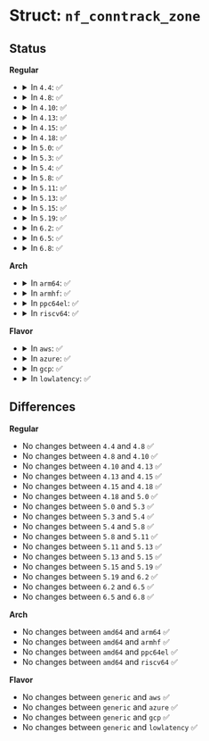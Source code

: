 # Struct: <code>nf_conntrack_zone</code>

## Status
<b>Regular</b>
<ul>
<li>
<details>
<summary>In <code>4.4</code>: ✅</summary>

```c
struct nf_conntrack_zone {
    u16 id;
    u8 flags;
    u8 dir;
};
```
</details>
</li>
<li>
<details>
<summary>In <code>4.8</code>: ✅</summary>

```c
struct nf_conntrack_zone {
    u16 id;
    u8 flags;
    u8 dir;
};
```
</details>
</li>
<li>
<details>
<summary>In <code>4.10</code>: ✅</summary>

```c
struct nf_conntrack_zone {
    u16 id;
    u8 flags;
    u8 dir;
};
```
</details>
</li>
<li>
<details>
<summary>In <code>4.13</code>: ✅</summary>

```c
struct nf_conntrack_zone {
    u16 id;
    u8 flags;
    u8 dir;
};
```
</details>
</li>
<li>
<details>
<summary>In <code>4.15</code>: ✅</summary>

```c
struct nf_conntrack_zone {
    u16 id;
    u8 flags;
    u8 dir;
};
```
</details>
</li>
<li>
<details>
<summary>In <code>4.18</code>: ✅</summary>

```c
struct nf_conntrack_zone {
    u16 id;
    u8 flags;
    u8 dir;
};
```
</details>
</li>
<li>
<details>
<summary>In <code>5.0</code>: ✅</summary>

```c
struct nf_conntrack_zone {
    u16 id;
    u8 flags;
    u8 dir;
};
```
</details>
</li>
<li>
<details>
<summary>In <code>5.3</code>: ✅</summary>

```c
struct nf_conntrack_zone {
    u16 id;
    u8 flags;
    u8 dir;
};
```
</details>
</li>
<li>
<details>
<summary>In <code>5.4</code>: ✅</summary>

```c
struct nf_conntrack_zone {
    u16 id;
    u8 flags;
    u8 dir;
};
```
</details>
</li>
<li>
<details>
<summary>In <code>5.8</code>: ✅</summary>

```c
struct nf_conntrack_zone {
    u16 id;
    u8 flags;
    u8 dir;
};
```
</details>
</li>
<li>
<details>
<summary>In <code>5.11</code>: ✅</summary>

```c
struct nf_conntrack_zone {
    u16 id;
    u8 flags;
    u8 dir;
};
```
</details>
</li>
<li>
<details>
<summary>In <code>5.13</code>: ✅</summary>

```c
struct nf_conntrack_zone {
    u16 id;
    u8 flags;
    u8 dir;
};
```
</details>
</li>
<li>
<details>
<summary>In <code>5.15</code>: ✅</summary>

```c
struct nf_conntrack_zone {
    u16 id;
    u8 flags;
    u8 dir;
};
```
</details>
</li>
<li>
<details>
<summary>In <code>5.19</code>: ✅</summary>

```c
struct nf_conntrack_zone {
    u16 id;
    u8 flags;
    u8 dir;
};
```
</details>
</li>
<li>
<details>
<summary>In <code>6.2</code>: ✅</summary>

```c
struct nf_conntrack_zone {
    u16 id;
    u8 flags;
    u8 dir;
};
```
</details>
</li>
<li>
<details>
<summary>In <code>6.5</code>: ✅</summary>

```c
struct nf_conntrack_zone {
    u16 id;
    u8 flags;
    u8 dir;
};
```
</details>
</li>
<li>
<details>
<summary>In <code>6.8</code>: ✅</summary>

```c
struct nf_conntrack_zone {
    u16 id;
    u8 flags;
    u8 dir;
};
```
</details>
</li>
</ul>
<b>Arch</b>
<ul>
<li>
<details>
<summary>In <code>arm64</code>: ✅</summary>

```c
struct nf_conntrack_zone {
    u16 id;
    u8 flags;
    u8 dir;
};
```
</details>
</li>
<li>
<details>
<summary>In <code>armhf</code>: ✅</summary>

```c
struct nf_conntrack_zone {
    u16 id;
    u8 flags;
    u8 dir;
};
```
</details>
</li>
<li>
<details>
<summary>In <code>ppc64el</code>: ✅</summary>

```c
struct nf_conntrack_zone {
    u16 id;
    u8 flags;
    u8 dir;
};
```
</details>
</li>
<li>
<details>
<summary>In <code>riscv64</code>: ✅</summary>

```c
struct nf_conntrack_zone {
    u16 id;
    u8 flags;
    u8 dir;
};
```
</details>
</li>
</ul>
<b>Flavor</b>
<ul>
<li>
<details>
<summary>In <code>aws</code>: ✅</summary>

```c
struct nf_conntrack_zone {
    u16 id;
    u8 flags;
    u8 dir;
};
```
</details>
</li>
<li>
<details>
<summary>In <code>azure</code>: ✅</summary>

```c
struct nf_conntrack_zone {
    u16 id;
    u8 flags;
    u8 dir;
};
```
</details>
</li>
<li>
<details>
<summary>In <code>gcp</code>: ✅</summary>

```c
struct nf_conntrack_zone {
    u16 id;
    u8 flags;
    u8 dir;
};
```
</details>
</li>
<li>
<details>
<summary>In <code>lowlatency</code>: ✅</summary>

```c
struct nf_conntrack_zone {
    u16 id;
    u8 flags;
    u8 dir;
};
```
</details>
</li>
</ul>

## Differences
<b>Regular</b>
<ul>
<li>
No changes between <code>4.4</code> and <code>4.8</code> ✅
</li>
<li>
No changes between <code>4.8</code> and <code>4.10</code> ✅
</li>
<li>
No changes between <code>4.10</code> and <code>4.13</code> ✅
</li>
<li>
No changes between <code>4.13</code> and <code>4.15</code> ✅
</li>
<li>
No changes between <code>4.15</code> and <code>4.18</code> ✅
</li>
<li>
No changes between <code>4.18</code> and <code>5.0</code> ✅
</li>
<li>
No changes between <code>5.0</code> and <code>5.3</code> ✅
</li>
<li>
No changes between <code>5.3</code> and <code>5.4</code> ✅
</li>
<li>
No changes between <code>5.4</code> and <code>5.8</code> ✅
</li>
<li>
No changes between <code>5.8</code> and <code>5.11</code> ✅
</li>
<li>
No changes between <code>5.11</code> and <code>5.13</code> ✅
</li>
<li>
No changes between <code>5.13</code> and <code>5.15</code> ✅
</li>
<li>
No changes between <code>5.15</code> and <code>5.19</code> ✅
</li>
<li>
No changes between <code>5.19</code> and <code>6.2</code> ✅
</li>
<li>
No changes between <code>6.2</code> and <code>6.5</code> ✅
</li>
<li>
No changes between <code>6.5</code> and <code>6.8</code> ✅
</li>
</ul>
<b>Arch</b>
<ul>
<li>
No changes between <code>amd64</code> and <code>arm64</code> ✅
</li>
<li>
No changes between <code>amd64</code> and <code>armhf</code> ✅
</li>
<li>
No changes between <code>amd64</code> and <code>ppc64el</code> ✅
</li>
<li>
No changes between <code>amd64</code> and <code>riscv64</code> ✅
</li>
</ul>
<b>Flavor</b>
<ul>
<li>
No changes between <code>generic</code> and <code>aws</code> ✅
</li>
<li>
No changes between <code>generic</code> and <code>azure</code> ✅
</li>
<li>
No changes between <code>generic</code> and <code>gcp</code> ✅
</li>
<li>
No changes between <code>generic</code> and <code>lowlatency</code> ✅
</li>
</ul>
